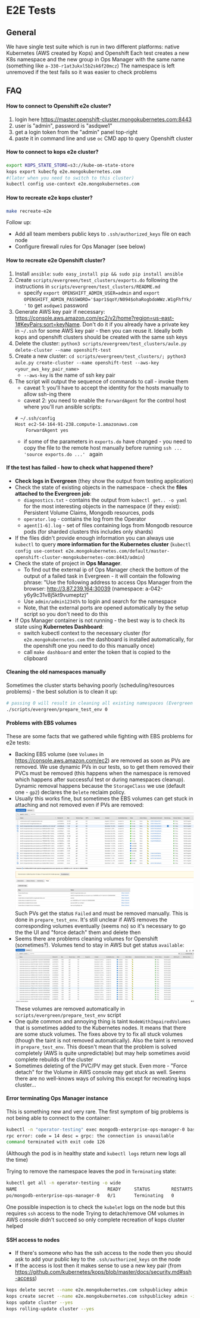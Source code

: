 # E2E Tests

## General

We have single test suite which is run in two different platforms: native Kubernetes (AWS created by Kops) and Openshift
Each test creates a new K8s namespace and the new group in Ops Manager with the same name (something like `a-330-r1at3ukxl5b2sk6f20mcz`)
The namespace is left unremoved if the test fails so it was easier to check problems

## FAQ
#### How to connect to Openshift e2e cluster?

1. login here https://master.openshift-cluster.mongokubernetes.com:8443   
1. user is "admin", password is "asdqwe1"
1. get a login token from the "admin" panel top-right
1. paste it in command line and use `oc` CMD app to query Openshift cluster

#### How to connect to kops e2e cluster?
```bash
export KOPS_STATE_STORE=s3://kube-om-state-store
kops export kubecfg e2e.mongokubernetes.com
#(later when you need to switch to this cluster) 
kubectl config use-context e2e.mongokubernetes.com
```

#### How to recreate e2e kops cluster?

```bash
make recreate-e2e
```

Follow up:
* Add all team members public keys to `.ssh/authorized_keys` file on each node
* Configure firewall rules for Ops Manager (see below)

#### How to recreate e2e Openshift cluster?

1. Install `ansible`: `sudo easy_install pip && sudo pip install ansible`
1. Create `scripts/evergreen/test_clusters/exports.do` following the instructions in `scripts/evergreen/test_clusters/README.md`
    * specify `export OPENSHIFT_ADMIN_USER=admin` and `export OPENSHIFT_ADMIN_PASSWORD='$apr1$qoY/N094$ohaRogbdoWWz.W1gFhfYk/'` to get `asdqwe1` password
1. Generate AWS key pair if necessary: https://console.aws.amazon.com/ec2/v2/home?region=us-east-1#KeyPairs:sort=keyName. 
Don't do it if you already have a private key in `~/.ssh` for some AWS key pair - then you can reuse it. Ideally both kops
and openshift clusters should be created with the same ssh keys
1. Delete the cluster: `python3 scripts/evergreen/test_clusters/aule.py delete-cluster --name openshift-test`
1. Create a new cluster: `cd scripts/evergreen/test_clusters/; python3 aule.py create-cluster --name openshift-test --aws-key <your_aws_key_pair_name>`
   * `--aws-key` is the name of ssh key pair
1. The script will output the sequence of commands to call - invoke them
   * caveat 1: you'll have to accept the identity for the hosts manually to allow ssh-ing there
   * caveat 2: you need to enable the `ForwardAgent` for the control host where you'll run ansible scripts:
   ```
   # ~/.ssh/config
   Host ec2-54-164-91-238.compute-1.amazonaws.com
       ForwardAgent yes
   ```  
   * if some of the parameters in `exports.do` have changed - you need to copy the file to the remote host manually 
   before running `ssh ... 'source exports.do ...' ` again


#### If the test has failed - how to check what happened there?
* **Check logs in Evergreen** (they show the output from testing application)
* Check the state of existing objects in the namespace - check the **files attached to the Evergreen job**:
    * `diagnostics.txt` - contains the output from `kubectl get.. -o yaml` for the most interesting objects in the namespace
    (if they exist): Persistent Volume Claims, Mongodb resources, pods
    * `operator.log` - contains the log from the Operator
    * `agent[1-6].log` - set of files containing logs from Mongodb resource pods (for sharded clusters this includes only shards)
* If the files didn't provide enough information you can always use `kubectl` to query **more information for the Kubernetes cluster** 
(`kubectl config use-context e2e.mongokubernetes.com/default/master-openshift-cluster-mongokubernetes-com:8443/admin`)
* Check the state of project in **Ops Manager**. 
    * To find out the external ip of Ops Manager check the bottom of the output of a failed task in Evergreen - it will contain
    the following phrase: 
    "Use the following address to access Ops Manager from the browser: http://3.87.239.164:30039 (namespace: a-042-y6y9c31v8j5kt9vumeptz)"
    * Use `admin/admin12345%` to login and search for the namespace
    * Note, that the external ports are opened automatically by the setup script so you don't need to do this
* If Ops Manager container is not running - the best way is to check its state using **Kubernetes Dashboard**:
    * switch kubectl context to the necessary cluster (for `e2e.mongokubernetes.com` the dashboard is installed automatically,
    for the openshift one you need to do this manually once)
    * call `make dashboard` and enter the token that is copied to the clipboard
        
#### Cleaning the old namespaces manually

Sometimes the cluster starts behaving poorly (scheduling/resources problems) - the best solution is to clean it up:

```bash
# passing 0 will result in cleaning all existing namespaces (Evergreen cleans only if it's more than 30)
./scripts/evergreen/prepare_test_env 0
```

#### Problems with EBS volumes
These are some facts that we gathered while fighting with EBS problems for e2e tests:
* Backing EBS volume (see `Volumes` in https://console.aws.amazon.com/ec2) are removed as soon as PVs are removed. We 
use dynamic PVs in our tests, so to get them removed their PVCs must be removed (this happens when the namespace is removed 
which happens after successful test or during namespaces cleanup). Dynamic removal happens because the `StorageClass` we use
(default one - `gp2`) declares the `Delete` reclaim policy.
* Usually this works fine, but sometimes the EBS volumes can get stuck in attaching and not removed even if PVs are removed:
 ![stuck-volumes](stuck-volumes.png)
 Such PVs get the status `Failed` and must be removed manually. This is done in `prepare_test_env`. It's still unclear 
 if AWS removes the corresponding volumes eventually (seems no) so it's necessary to go the the UI and "force detach" them
 and delete then 
* Seems there are problems cleaning volumes for Openshift (sometimes?). Volumes tend to stay in AWS but get status `available`:
 ![available-volumes](available-volumes.png)
 These volumes are removed automatically in `scripts/evergreen/prepare_test_env` script
* One quite common and annoying thing is taint `NodeWithImpairedVolumes` that is sometimes added to the Kubernetes nodes.
It means that there are some stuck volumes. The fixes above try to fix all stuck volumes (though the taint is not removed automatically).
Also the taint is removed in `prepare_test_env`. This doesn't mean that the problem is solved completely (AWS is quite 
unpredictable) but may help sometimes avoid complete rebuilds of the cluster
* Sometimes deleting of the PVC/PV may get stuck. Even more - "Force detach" for the Volume in AWS console may get stuck as well.
Seems there are no well-knows ways of solving this except for recreating kops cluster...
 

#### Error terminating Ops Manager instance

This is something new and very rare. The first symptom of big problems is not being able to connect to the container:
```bash
kubectl -n "operator-testing" exec mongodb-enterprise-ops-manager-0 bash
rpc error: code = 14 desc = grpc: the connection is unavailable
command terminated with exit code 126
```

(Although the pod is in healthy state and `kubectl logs` return new logs all the time)

Trying to remove the namespace leaves the pod in `Terminating` state:
```bash
kubectl get all -n operator-testing -o wide
NAME                                  READY     STATUS        RESTARTS   AGE       IP             NODE
po/mongodb-enterprise-ops-manager-0   0/1       Terminating   0          3h        100.96.2.107   ip-172-20-96-41.ec2.internal
```

One possible inspection is to check the `kubelet` logs on the node but this requires `ssh` access to the node
Trying to detach/remove OM volumes in AWS console didn't succeed so only complete recreation of kops cluster helped 

#### SSH access to nodes

* If there's someone who has the ssh access to the node then you should ask to add your public key to the 
`.ssh/authorized_keys` on the node
* If the access is lost then it makes sense to use a new key pair (from https://github.com/kubernetes/kops/blob/master/docs/security.md#ssh-access)
```bash
kops delete secret --name e2e.mongokubernetes.com sshpublickey admin
kops create secret --name e2e.mongokubernetes.com sshpublickey admin -i ~/.ssh/newkey.pub
kops update cluster --yes
kops rolling-update cluster --yes
``` 
